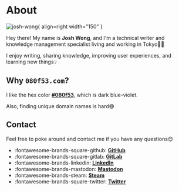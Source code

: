 # About

![josh-wong](https://github.com/josh-wong.png){ align=right width="150" }

Hey there! My name is **Josh Wong**, and I'm a technical writer and knowledge management specialist living and working in Tokyo🗼🗾

I enjoy writing, sharing knowledge, improving user experiences, and learning new things💡

## Why `080f53.com`?

I like the hex color <a href="https://encycolorpedia.com/080f53" target="_blank">**#080f53**</a>, which is dark blue-violet.

Also, finding unique domain names is hard😅

## Contact

Feel free to poke around and contact me if you have any questions😊

<div class="grid cards" markdown>

- :fontawesome-brands-square-github: __<a href="https://github.com/josh-wong" target="_blank">GitHub</a>__
- :fontawesome-brands-square-gitlab: __<a href="https://gitlab.com/josh-wong" target="_blank">GitLab</a>__
- :fontawesome-brands-linkedin: __<a href="https://www.linkedin.com/in/wongjoshua" target="_blank">LinkedIn</a>__
- :fontawesome-brands-mastodon: __<a rel="me" href="https://famichiki.jp/@josh" target="_blank">Mastodon</a>__
- :fontawesome-brands-steam: __<a href="https://steamcommunity.com/id/hex080f53" target="_blank">Steam</a>__
- :fontawesome-brands-square-twitter: __<a href="https://twitter.com/080f53" target="_blank">Twitter</a>__

</div>
